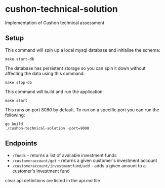 # cushon-technical-solution

Implementation of Cushon technical assessment

## Setup

This command will spin up a local mysql database and initialise the schema:

    make start-db

The database has persistent storage so you can spin it down without affecting the data using this command:

    make stop-db

This command will build and run the application:

    make start

This runs on port 8080 by default. To run on a specific port you can run the following:

    go build
    ./cushon-technical-solution -port=9000

## Endpoints

- `/funds` - returns a list of available investment funds
- `/customeraccount/get` - returns a given customer's investment account
- `/customeraccount/investmentfund/add` - adds a given amount to a customer's investment fund

clear api definitions are listed in the api.md file
